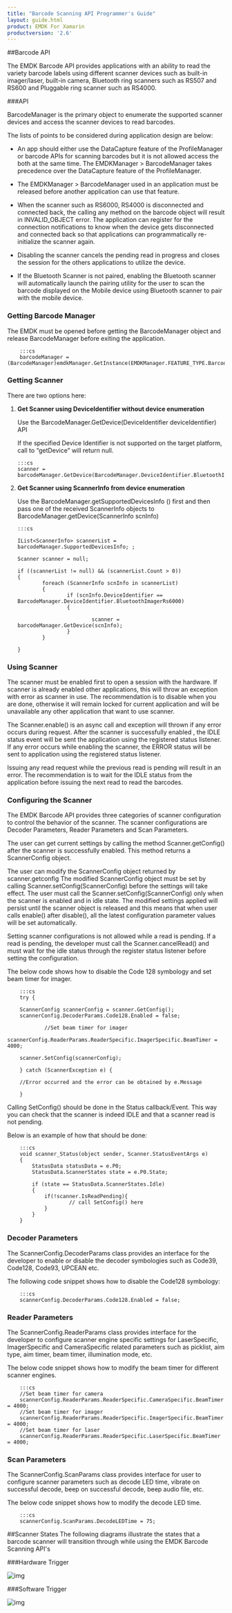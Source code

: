```yaml
---
title: "Barcode Scanning API Programmer's Guide"
layout: guide.html
product: EMDK For Xamarin
productversion: '2.6'
---
```


##Barcode API

The EMDK Barcode API provides applications with an ability to read the
variety barcode labels using different scanner devices such as built-in
imager/laser, built-in camera, Bluetooth ring scanners such as RS507 and
RS600 and Pluggable ring scanner such as RS4000.

###API


BarcodeManager is the primary object to enumerate the supported scanner
devices and access the scanner devices to read barcodes.

The lists of points to be considered during application design are
below:

-   An app should either use the DataCapture feature of the ProfileManager or barcode APIs for scanning barcodes  but it is not allowed access the both at the same time. The EMDKManager > BarcodeManager takes precedence over the DataCapture feature of the ProfileManager.


-   The EMDKManager > BarcodeManager used in an application must be released before another application can use that feature.

-   When the scanner such as RS6000, RS4000 is disconnected and connected back, the calling any method on the barcode object will result in INVALID_OBJECT error. The application can register for the connection notifications to know when the device gets disconnected and connected back so that applications can programmatically  re-initialize the scanner again.


-   Disabling the scanner cancels the pending read in progress and closes the session for the others applications to utilize the device.

-   If the Bluetooth Scanner is not paired, enabling the Bluetooth scanner will automatically launch the pairing utility for the user to scan the barcode displayed on the Mobile device using Bluetooth scanner to pair with the mobile device.

### Getting Barcode Manager

The EMDK must be opened before getting the BarcodeManager object and
release BarcodeManager before exiting the application.

        :::cs
        barcodeManager = (BarcodeManager)emdkManager.GetInstance(EMDKManager.FEATURE_TYPE.Barcode);
        

### Getting Scanner

There are two options here:

1.  **Get Scanner using DeviceIdentifier without device enumeration**

	Use the BarcodeManager.GetDevice(DeviceIdentifier deviceIdentifier) API

	If the specified Device Identifier is not supported on the target platform, call to “getDevice” will return null.

        :::cs
        scanner = barcodeManager.GetDevice(BarcodeManager.DeviceIdentifier.BluetoothImagerRs6000);

2.  **Get Scanner using ScannerInfo from device enumeration**

    Use the BarcodeManager.getSupportedDevicesInfo () first and then pass one of the received ScannerInfo objects to BarcodeManager.getDevice(ScannerInfo scnInfo)

        :::cs
        
        IList<ScannerInfo> scannerList = barcodeManager.SupportedDevicesInfo; ;

        Scanner scanner = null;

        if ((scannerList != null) && (scannerList.Count > 0))
        {
                foreach (ScannerInfo scnInfo in scannerList)
                {
                        if (scnInfo.DeviceIdentifier == BarcodeManager.DeviceIdentifier.BluetoothImagerRs6000)
                        {

                                scanner = barcodeManager.GetDevice(scnInfo);
                        }
                }

        }


### Using Scanner

The scanner must be enabled first to open a session with the hardware. If scanner is already enabled other applications, this will throw an exception with error as scanner in use. The recommendation is to disable when you are done, otherwise it will remain locked for current application and will be unavailable any other application that want to use scanner.

The Scanner.enable() is an async call and exception will thrown if any error occurs during request. After the scanner is successfully enabled , the IDLE status event will be sent the application using the registered status listener. If any error occurs while enabling the scanner, the ERROR status will be sent to application using the registered status listener.

Issuing any read request while the previous read is pending will result in an error. The recommendation is to wait for the IDLE status from the application before issuing the next read to read the barcodes.



### Configuring the Scanner

The EMDK Barcode API provides three categories of scanner configuration to control the behavior of the scanner. The scanner configurations are Decoder Parameters, Reader Parameters and Scan Parameters. 

The user can get current settings by calling the method Scanner.getConfig() after the scanner is successfully enabled. This method returns a ScannerConfig object.

The user can modify the ScannerConfig object returned by scanner.getconfig The modified ScannerConfig object must be set by calling Scanner.setConfig(ScannerConfig) before the settings will take effect. The user must call the Scanner.setConfig(ScannerConfig) only when the scanner is enabled and in idle state.   The modified settings applied will persist until the scanner object is released and this means that when user calls enable() after disable(), all the latest configuration parameter values will be set automatically.  

Setting scanner configurations is not allowed while a read is pending. If a read is pending, the developer must call the Scanner.cancelRead() and must wait for the idle status through the register status listener before setting the configuration.

The below code shows how to disable the Code 128 symbology and set beam timer for imager.

        :::cs
        try {

        ScannerConfig scannerConfig = scanner.GetConfig();
        scannerConfig.DecoderParams.Code128.Enabled = false; 
                
                //Set beam timer for imager
                scannerConfig.ReaderParams.ReaderSpecific.ImagerSpecific.BeamTimer = 4000;

        scanner.SetConfig(scannerConfig); 

        } catch (ScannerException e) {

        //Error occurred and the error can be obtained by e.Message

        }


Calling SetConfig() should be done in the Status callback/Event. This way you can check that the scanner is indeed IDLE and that a scanner read is not pending.

Below is an example of how that should be done:

        :::cs
        void scanner_Status(object sender, Scanner.StatusEventArgs e)
        {
            StatusData statusData = e.P0;
            StatusData.ScannerStates state = e.P0.State;

            if (state == StatusData.ScannerStates.Idle)
            {
                if(!scanner.IsReadPending){
                        // call SetConfig() here
                }
            }
        }


### Decoder Parameters

The ScannerConfig.DecoderParams class provides an interface for the developer to enable or disable the decoder symbologies such as Code39, Code128, Code93, UPCEAN etc.  

The following code snippet shows how to disable the Code128 symbology:

        :::cs
        scannerConfig.DecoderParams.Code128.Enabled = false;

### Reader Parameters

The ScannerConfig.ReaderParams class provides interface for the developer to configure scanner engine specific settings for LaserSpecific, ImagerSpecific and CameraSpecific related parameters such as picklist, aim type, aim timer, beam timer, illumination mode, etc.

The below code snippet shows how to modify the beam timer for different scanner engines.

        :::cs
        //Set beam timer for camera
        scannerConfig.ReaderParams.ReaderSpecific.CameraSpecific.BeamTimer = 4000;
        //Set beam timer for imager
        scannerConfig.ReaderParams.ReaderSpecific.ImagerSpecific.BeamTimer = 4000;
        //Set beam timer for laser
        scannerConfig.ReaderParams.ReaderSpecific.LaserSpecific.BeamTimer = 4000;

### Scan Parameters
The ScannerConfig.ScanParams class provides interface for user to configure scanner parameters such as decode LED time, vibrate on successful decode, beep on successful decode, beep audio file, etc. 

The below code snippet shows how to modify the decode LED time.

        :::cs
        scannerConfig.ScanParams.DecodeLEDTime = 75;



##Scanner States
The following diagrams illustrate the states that a barcode scanner will transition through while using the EMDK Barcode Scanning API's


###Hardware Trigger

![img](hardware-trigger.png)

###Software Trigger

![img](software-trigger.png)


